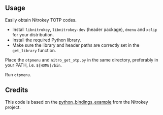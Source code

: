 ## Usage
Easily obtain Nitrokey TOTP codes.

- Install `libnitrokey`, `libnitrokey-dev` (header package), `dmenu` and `xclip` for your distribution.
- Install the required Python library.
- Make sure the library and header paths are correctly set in the `get_library` function.

Place the `otpmenu` and `nitro_get_otp.py` in the same directory, preferably in your PATH, i.e. `${HOME}/bin`.

Run `otpmenu`.

## Credits
This code is based on the [python_bindings_example](https://github.com/Nitrokey/libnitrokey/blob/master/python_bindings_example.py) from the Nitrokey project.
